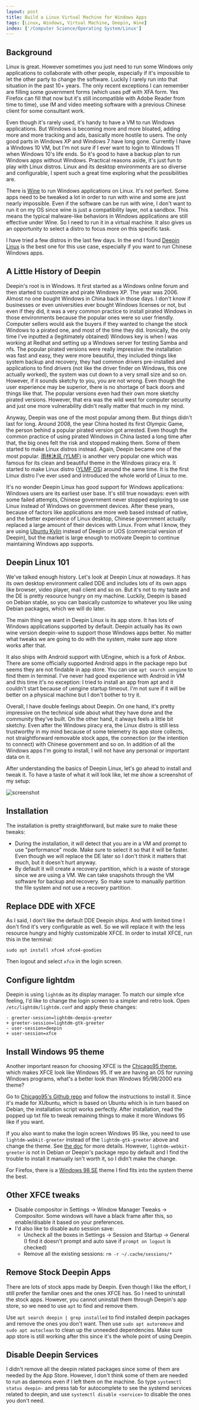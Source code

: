 ```yaml
---
layout: post
title: Build a Linux Virtual Machine for Windows Apps
tags: [Linux, Windows, Virtual Machine, Deepin, Wine]
index: ['/Computer Science/Operating System/Linux']
---
```


## Background

Linux is great. However sometimes you just need to run some Windows only applications to collaborate with other people, especially if it's impossible to let the other party to change the software. Luckily I rarely run into that situation in the past 10+ years. The only recent exceptions I can remember are filling some government forms (which uses pdf with XFA form. Yes Firefox can fill that now but it's still incompatible with Adobe Reader from time to time), use IM and video meeting software with a previous Chinese client for some consultant work.

Even though it's rarely used, it's handy to have a VM to run Windows applications. But Windows is becoming more and more bloated, adding more and more tracking and ads, basically more hostile to users. The only good parts in Windows XP and Windows 7 have long gone. Currently I have a Windows 10 VM, but I'm not sure if I ever want to login to Windows 11 when Windows 10's life ends. So it's good to have a backup plan to run Windows apps without Windows. Practical reasons aside, it's just fun to play with Linux distros. Linux and its desktop environments are so diverse and configurable, I spent such a great time exploring what the possibilities are.


There is [Wine](https://www.winehq.org/) to run Windows applications on Linux. It's not perfect. Some apps need to be tweaked a lot in order to run with wine and some are just nearly impossible. Even if the software can be run with wine, I don't want to run it on my OS since wine is just a compatibility layer, not a sandbox. This means the typical malware-like behaviors in Windows applications are still effective under Wine. So I need to run it in a virtual machine. It also gives us an opportunity to select a distro to focus more on this specific task.


I have tried a few distros in the last few days. In the end I found [Deepin Linux](https://www.deepin.org) is the best one for this use case, especially if you want to run Chinese Windows apps.

## A Little History of Deepin

Deepin's root is in Windows. It first started as a Windows online forum and then started to customize and pirate Windows XP. The year was 2006. Almost no one bought Windows in China back in those days. I don't know if businesses or even universities ever bought Windows licenses or not, but even if they did, it was a very common practice to install pirated Windows in those environments because the popular ones were so user friendly. Computer sellers would ask the buyers if they wanted to change the stock Windows to a pirated one, and most of the time they did. Ironically, the only time I've inputted a (legitimately obtained) Windows key is when I was working at Redhat and setting up a Windows server for testing Samba and nfs. The popular pirated versions were really impressive: the installation was fast and easy, they were more beautiful, they included things like system backup and recovery, they had common drivers pre-installed and applications to find drivers (not like the driver finder on Windows, this one actually worked), the system was cut down to a very small size and so on. However, if it sounds sketchy to you, you are not wrong. Even though the user experience may be superior, there is no shortage of back doors and things like that. The popular versions even had their own more sketchy pirated versions. However, that era was the wild west for computer security and just one more vulnerability didn't really matter that much in my mind.

Anyway, Deepin was one of the most popular among them. But things didn't last for long. Around 2008, the year China hosted its first Olympic Game, the person behind a popular pirated version got arrested. Even though the common practice of using pirated Windows in China lasted a long time after that, the big ones felt the risk and stopped making them. Some of them started to make Linux distros instead. Again, Deepin became one of the most popular. [雨林沐风 (YLMF)](https://en.wikipedia.org/wiki/YLMF_Computer_Technology_Co.,_Ltd.) is another very popular one which was famous for its clean and beautiful theme in the Windows piracy era. It started to make Linux distro ([YLMF OS](https://en.wikipedia.org/wiki/StartOS)) around the same time. It is the first Linux distro I've ever used and introduced the whole world of Linux to me.

It's no wonder Deepin Linux has good support for Windows applications: Windows users are its earliest user base. It's still true nowadays: even with some failed attempts, Chinese government never stopped exploring to use Linux instead of Windows on government devices. After these years, because of factors like applications are more web based instead of native, and the better experience of Linux desktop, Chinese government actually replaced a large amount of their devices with Linux. From what I know, they are using [Ubuntu Kylin](https://en.wikipedia.org/wiki/Ubuntu_Kylin) instead of Deepin or UOS (commercial version of Deepin), but the market is large enough to motivate Deepin to continue maintaining Windows app supports.

## Deepin Linux 101

We've talked enough history. Let's look at Deepin Linux at nowadays. It has its own desktop environment called DDE and includes lots of its own apps like browser, video player, mail client and so on. But it's not to my taste and the DE is pretty resource hungry on my machine. Luckily, Deepin is based on Debian stable, so you can basically customize to whatever you like using Debian packages, which we will do later.

The main thing we want in Deepin Linux is its app store. It has lots of Windows applications supported by default. Deepin actually has its own wine version deepin-wine to support those Windows apps better. No matter what tweaks we are going to do with the system, make sure app store works after that.

It also ships with Android support with UEngine, which is a fork of Anbox. There are some officially supported Android apps in the package repo but seems they are not findable in app store. You can use `apt search uengine` to find them in terminal. I've never had good experience with Android in VM and this time it's no exception: I tried to install an app from apt and it couldn't start because of uengine startup timeout. I'm not sure if it will be better on a physical machine but I don't bother to try it.

Overall, I have double feelings about Deepin. On one hand, it's pretty impressive on the technical side about what they have done and the community they've built. On the other hand, it always feels a little bit sketchy. Even after the Windows piracy era, the Linux distro is still less trustworthy in my mind because of some telemetry its app store collects, not straightforward removable stock apps, the connection (or the intention to connect) with Chinese government and so on. In addition of all the Windows apps I'm going to install, I will not have any personal or important data on it.

After understanding the basics of Deepin Linux, let's go ahead to install and tweak it. To have a taste of what it will look like, let me show a screenshot of my setup:


![screenshot](/static/images/2023-08-31-Build-a-Linux-VM-for-Windows-Apps/screenshot.png)

## Installation

The installation is pretty straightforward, but make sure to make these tweaks:

* During the installation, it will detect that you are in a VM and prompt to use "performance" mode. Make sure to select it so that it will be faster. Even though we will replace the DE later so I don't think it matters that much, but it doesn't hurt anyway.
* By default it will create a recovery partition, which is a waste of storage since we are using a VM. We can take snapshots through the VM software for backup and recovery. So make sure to manually partition the file system and not use a recovery partition.

## Replace DDE with XFCE

As I said, I don't like the default DDE Deepin ships. And with limited time I don't find it's very configurable as well. So we will replace it with the less resource hungry and highly customizable XFCE. In order to install XFCE, run this in the terminal:

```
sudo apt install xfce4 xfce4-goodies
```

Then logout and select `xfce` in the login screen.

## Configure lightdm

Deepin is using `lightdm` as its display manager. To match our simple xfce feeling, I'd like to change the login screen to a simpler and retro look. Open `/etc/lightdm/lightdm.conf` and apply these changes:

```
- greeter-session=lightdm-deepin-greeter
+ greeter-session=lightdm-gtk-greeter
- user-session=deepin
+ user-session=xfce
```

## Install Windows 95 theme

Another important reason for choosing XFCE is the [Chicago95 theme](https://github.com/grassmunk/Chicago95), which makes XFCE look like Windows 95. If we are having an OS for running Windows programs, what's a better look than Windows 95/98/2000 era theme?

Go to [Chicago95's Github repo](https://github.com/grassmunk/Chicago95) and follow the instructions to install it. Since it's made for XUbuntu, which is based on Ubuntu which is in turn based on Debian, the installation script works perfectly. After installation, read the popped up txt file to tweak remaining things to make it more Windows 95 like if you want.

If you also want to make the login screen Windows 95 like, you need to use `lightdm-webkit-greeter` instead of the `lightdm-gtk-greeter` above and change the theme. See [the doc](https://github.com/grassmunk/Chicago95/tree/5670fde8ce33b33d37622b888278aa9cdbe5eea2/Lightdm/Chicago95) for more details. However, `lightdm-webkit-greeter` is not in Debian or Deepin's package repo by default and I find the trouble to install it manually isn't worth it, so I didn't make the change.

For Firefox, there is a [Windows 98 SE](https://addons.mozilla.org/en-US/firefox/addon/windows-98-se/?utm_source=addons.mozilla.org&utm_medium=referral&utm_content=search) theme I find fits into the system theme the best.

## Other XFCE tweaks

* Disable compositor in Settings -> Window Manager Tweaks -> Compositor. Some windows will have a black frame after this, so enable/disable it based on your preferences.
* I'd also like to disable auto session save:
	* Uncheck all the boxes in Settings -> Session and Startup -> General (I find it doesn't prompt and auto save if `prompt on logout` is checked)
	* Remove all the existing sessions: `rm -r ~/.cache/sessions/*`


## Remove Stock Deepin Apps

There are lots of stock apps made by Deepin. Even though I like the effort, I still prefer the familiar ones and the ones XFCE has. So I need to uninstall the stock apps. However, you cannot uninstall them through Deepin's app store, so we need to use `apt` to find and remove them.

Use `apt search deepin | grep installed` to find installed deepin packages and remove the ones you don't want. Then use `sudo apt autoremove` and `sudo apt autoclean` to clean up the unneeded dependencies. Make sure app store is still working after this since it's the whole point of using Deepin.

## Disable Deepin Services

I didn't remove all the deepin related packages since some of them are needed by the App Store. However, I don't think some of them are needed to run as daemons even if I left them on the machine. So type `systemctl status deepin-` and press tab for autocomplete to see the systemd services related to deepin, and use `systemctl disable <service>` to disable the ones you don't need.
